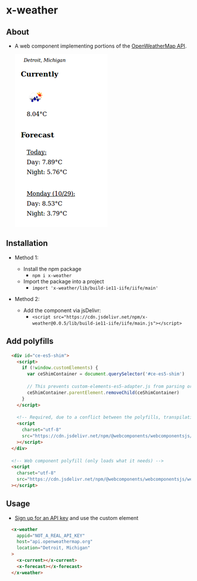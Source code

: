 x-weather
======

## About

  * A web component implementing portions of the [OpenWeatherMap API](https://openweathermap.org/api).

    <img src="https://raw.githubusercontent.com/kherrick/x-weather/master/assets/x-weather-screenshot.png" />

## Installation

* Method 1:

  - Install the npm package
    * `npm i x-weather`
  - Import the package into a project
    * `import 'x-weather/lib/build-ie11-iife/iife/main'`

* Method 2:
  - Add the component via jsDelivr:
    * `<script src="https://cdn.jsdelivr.net/npm/x-weather@0.0.5/lib/build-ie11-iife/iife/main.js"></script>`


## Add polyfills

```html
  <div id="ce-es5-shim">
    <script>
      if (!window.customElements) {
        var ceShimContainer = document.querySelector('#ce-es5-shim')

        // This prevents custom-elements-es5-adapter.js from parsing or running.
        ceShimContainer.parentElement.removeChild(ceShimContainer)
      }
    </script>

    <!-- Required, due to a conflict between the polyfills, transpilation, and IE... -->
    <script
      charset="utf-8"
      src="https://cdn.jsdelivr.net/npm/@webcomponents/webcomponentsjs/custom-elements-es5-adapter.js"
    ></script>
  </div>

  <!-- Web component polyfill (only loads what it needs) -->
  <script
    charset="utf-8"
    src="https://cdn.jsdelivr.net/npm/@webcomponents/webcomponentsjs/webcomponents-lite.js"
  ></script>
```

## Usage

* [Sign up for an API key](https://home.openweathermap.org/users/sign_up) and use the custom element

```html
  <x-weather
    appid="NOT_A_REAL_API_KEY"
    host="api.openweathermap.org"
    location="Detroit, Michigan"
  >
    <x-current></x-current>
    <x-forecast></x-forecast>
  </x-weather>
```

